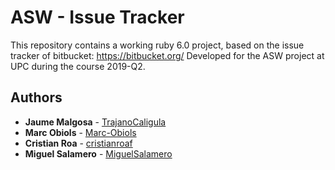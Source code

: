 # ASW - Issue Tracker

This repository contains a working ruby 6.0 project, based on the issue tracker of bitbucket: https://bitbucket.org/
Developed for the ASW project at UPC during the course 2019-Q2.

## Authors

* **Jaume Malgosa** - [TrajanoCaligula](https://github.com/TrajanoCaligula)
* **Marc Obiols** - [Marc-Obiols](https://github.com/Marc-Obiols)
* **Cristian Roa** - [cristianroaf](https://github.com/cristianroaf)
* **Miguel Salamero** - [MiguelSalamero	](https://github.com/MiguelSalamero)
